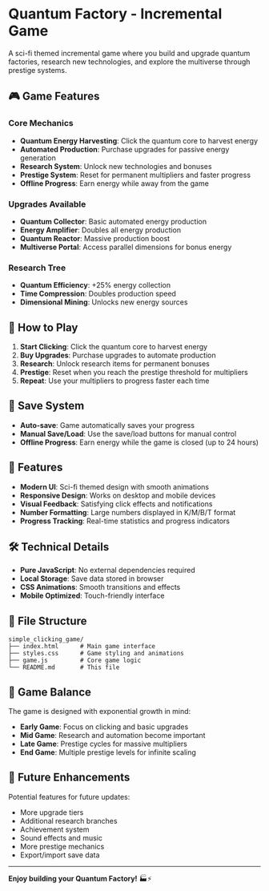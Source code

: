 # Quantum Factory - Incremental Game

A sci-fi themed incremental game where you build and upgrade quantum factories, research new technologies, and explore the multiverse through prestige systems.

## 🎮 Game Features

### Core Mechanics
- **Quantum Energy Harvesting**: Click the quantum core to harvest energy
- **Automated Production**: Purchase upgrades for passive energy generation
- **Research System**: Unlock new technologies and bonuses
- **Prestige System**: Reset for permanent multipliers and faster progress
- **Offline Progress**: Earn energy while away from the game

### Upgrades Available
- **Quantum Collector**: Basic automated energy production
- **Energy Amplifier**: Doubles all energy production
- **Quantum Reactor**: Massive production boost
- **Multiverse Portal**: Access parallel dimensions for bonus energy

### Research Tree
- **Quantum Efficiency**: +25% energy collection
- **Time Compression**: Doubles production speed
- **Dimensional Mining**: Unlocks new energy sources

## 🚀 How to Play

1. **Start Clicking**: Click the quantum core to harvest energy
2. **Buy Upgrades**: Purchase upgrades to automate production
3. **Research**: Unlock research items for permanent bonuses
4. **Prestige**: Reset when you reach the prestige threshold for multipliers
5. **Repeat**: Use your multipliers to progress faster each time

## 💾 Save System

- **Auto-save**: Game automatically saves your progress
- **Manual Save/Load**: Use the save/load buttons for manual control
- **Offline Progress**: Earn energy while the game is closed (up to 24 hours)

## 🎨 Features

- **Modern UI**: Sci-fi themed design with smooth animations
- **Responsive Design**: Works on desktop and mobile devices
- **Visual Feedback**: Satisfying click effects and notifications
- **Number Formatting**: Large numbers displayed in K/M/B/T format
- **Progress Tracking**: Real-time statistics and progress indicators

## 🛠️ Technical Details

- **Pure JavaScript**: No external dependencies required
- **Local Storage**: Save data stored in browser
- **CSS Animations**: Smooth transitions and effects
- **Mobile Optimized**: Touch-friendly interface

## 📁 File Structure

```
simple_clicking_game/
├── index.html      # Main game interface
├── styles.css      # Game styling and animations
├── game.js         # Core game logic
└── README.md       # This file
```

## 🎯 Game Balance

The game is designed with exponential growth in mind:
- **Early Game**: Focus on clicking and basic upgrades
- **Mid Game**: Research and automation become important
- **Late Game**: Prestige cycles for massive multipliers
- **End Game**: Multiple prestige levels for infinite scaling

## 🌟 Future Enhancements

Potential features for future updates:
- More upgrade tiers
- Additional research branches
- Achievement system
- Sound effects and music
- More prestige mechanics
- Export/import save data

---

**Enjoy building your Quantum Factory!** 🏭⚡
